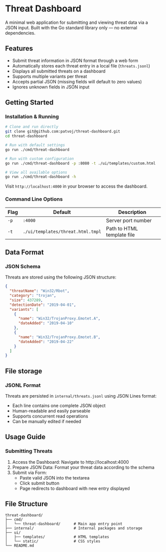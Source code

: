 # Threat Dashboard

A minimal web application for submitting and viewing threat data via a JSON input. Built with the Go standard library only — no external dependencies.

## Features
- Submit threat information in JSON format through a web form
- Automatically stores each threat entry in a local file (`threats.jsonl`)
- Displays all submitted threats on a dashboard
- Supports multiple variants per threat
- Accepts partial JSON (missing fields will default to zero values)
- Ignores unknown fields in JSON input

## Getting Started
### Installation & Running
```bash
# Clone and run directly
git clone git@github.com:patvoj/threat-dashboard.git
cd threat-dashboard

# Run with default settings
go run ./cmd/threat-dashboard

# Run with custom configuration
go run ./cmd/threat-dashboard -p :8080 -t ./ui/templates/custom.html

# View all available options
go run ./cmd/threat-dashboard -h
```

Visit `http://localhost:4000` in your browser to access the dashboard.

### Command Line Options
| Flag | Default | Description |
|------|---------|-------------|
| `-p` | `:4000` | Server port number |
| `-t` | `./ui/templates/threat.html.tmpl` | Path to HTML template file |


## Data Format
### JSON Schema
Threats are stored using the following JSON structure:
```json
{
  "threatName": "Win32/Rbot",
  "category": "trojan",
  "size": 437289,
  "detectionDate": "2019-04-01",
  "variants": [
    {
      "name": "Win32/TrojanProxy.Emotet.A",
      "dateAdded": "2019-04-10"
    },
    {
      "name": "Win32/TrojanProxy.Emotet.B",
      "dateAdded": "2019-04-22"
    }
  ]
}
```


## File storage
### JSONL Format
Threats are persisted in `internal/threats.jsonl` using JSON Lines format:
- Each line contains one complete JSON object
- Human-readable and easily parseable
- Supports concurrent read operations
- Can be manually edited if needed


## Usage Guide
### Submitting Threats
1. Access the Dashboard: Navigate to http://localhost:4000
2. Prepare JSON Data: Format your threat data according to the schema
3. Submit via Form:
    - Paste valid JSON into the textarea
    - Click submit button
    - Page redirects to dashboard with new entry displayed


## File Structure
```
threat-dashboard/
├── cmd/
│   └── threat-dashboard/      # Main app entry point
├── internal/                  # Internal packages and storage
├── ui/
│   ├── templates/             # HTML templates
│   └── static/                # CSS styles
└── README.md
```
